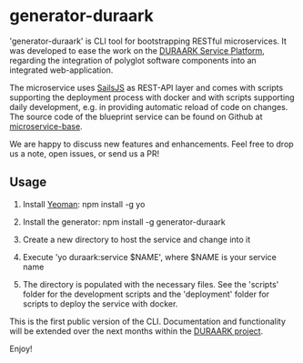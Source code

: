 # generator-duraark

'generator-duraark' is CLI tool for bootstrapping RESTful microservices. It was developed to ease the work on the [DURAARK Service Platform](https://github.com/DURAARK/duraark-platform-api), regarding the integration of polyglot software components into an integrated web-application.

The microservice uses [SailsJS](http://sailsjs.org) as REST-API layer and comes with scripts supporting the deployment process with docker and with scripts supporting daily development, e.g. in providing automatic reload of code on changes. The source code of the blueprint service can be found on Github at [microservice-base](https://github.com/DURAARK/microservice-base). 

We are happy to discuss new features and enhancements. Feel free to drop us a note, open issues, or send us a PR!

## Usage

1. Install [Yeoman](http://yeoman.io): npm install -g yo

2. Install the generator: npm install -g generator-duraark

3. Create a new directory to host the service and change into it

4. Execute 'yo duraark:service $NAME', where $NAME is your service name

5. The directory is populated with the necessary files. See the 'scripts' folder for the development scripts and the 'deployment' folder for scripts to deploy the service with docker.

This is the first public version of the CLI. Documentation and functionality will be extended over the next months within the [DURAARK project](http://duraark.eu).

Enjoy!
